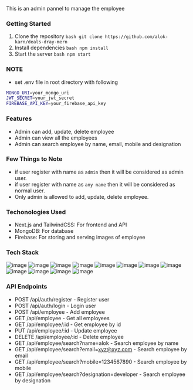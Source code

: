 <p>This is an admin pannel to manage the employee </p>

### Getting Started

1. Clone the repository
   `bash git clone https://github.com/alok-karn/deals-dray-mern `
2. Install dependencies
   `bash npm install `
3. Start the server
   `bash npm start `

### NOTE

-   set .env file in root directory with following

```bash
MONGO_URI=your_mongo_uri
JWT_SECRET=your_jwt_secret
FIREBASE_API_KEY=your_firebase_api_key
```

### Features

-   Admin can add, update, delete employee
-   Admin can view all the employees
-   Admin can search employee by name, email, mobile and designation

### Few Things to Note

-   if user register with name as `admin` then it will be considered as admin user.
-   if user register with name as `any name` then it will be considered as normal user.
-   Only admin is allowed to add, update, delete employee.

### Techonologies Used

-   Next.js and TailwindCSS: For frontend and API
-   MongoDB: For database
-   Firebase: For storing and serving images of employee

### Tech Stack

![image](https://img.shields.io/badge/next%20js-000000?style=for-the-badge&logo=nextdotjs&logoColor=white)
![image](https://img.shields.io/badge/React-20232A?style=for-the-badge&logo=react&logoColor=61DAFB)
![image](https://img.shields.io/badge/Node%20js-339933?style=for-the-badge&logo=nodedotjs&logoColor=white)
![image](https://img.shields.io/badge/npm-CB3837?style=for-the-badge&logo=npm&logoColor=white)
![image](https://img.shields.io/badge/Tailwind_CSS-38B2AC?style=for-the-badge&logo=tailwind-css&logoColor=white)
![image](https://img.shields.io/badge/VSCode-0078D4?style=for-the-badge&logo=visual%20studio%20code&logoColor=white)
![image](https://img.shields.io/badge/json-5E5C5C?style=for-the-badge&logo=json&logoColor=white)
![image](https://img.shields.io/badge/prettier-1A2C34?style=for-the-badge&logo=prettier&logoColor=F7BA3E)
![image](https://img.shields.io/badge/MongoDB-4EA94B?style=for-the-badge&logo=mongodb&logoColor=white)
![image](https://img.shields.io/badge/NextAuth.js-000000?style=for-the-badge&logo=nextdotjs&logoColor=white)
![image](https://img.shields.io/badge/Firebase-FFCA28?style=for-the-badge&logo=firebase&logoColor=black)
![image](https://img.shields.io/badge/axios-671ddf?&style=for-the-badge&logo=axios&logoColor=white)

### API Endpoints

-   POST /api/auth/register - Register user
-   POST /api/auth/login - Login user
-   POST /api/employee - Add employee
-   GET /api/employee - Get all employees
-   GET /api/employee/:id - Get employee by id
-   PUT /api/employee/:id - Update employee
-   DELETE /api/employee/:id - Delete employee
-   GET /api/employee/search?name=alok - Search employee by name
-   GET /api/employee/search?email=xyz@xyz.com - Search employee by email
-   GET /api/employee/search?mobile=1234567890 - Search employee by mobile
-   GET /api/employee/search?designation=developer - Search employee by designation
